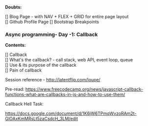 **Doubts:**

[] Blog Page - with NAV + FLEX + GRID for entire page layout  
[] Github Profile Page
[] Bootstrap Breakpoints

### Async programming- Day -1: Callback

**Contents:**

[] Callback  
[] What's the callback? - call stack, web API, event loop, queue  
[] Use & its purpose of the callback  
[] Pain of callback

Session reference - http://latentflip.com/loupe/

Pre-read:
https://www.freecodecamp.org/news/javascript-callback-functions-what-are-callbacks-in-js-and-how-to-use-them/

Callback Hell Task:

https://docs.google.com/document/d/1K6jW6TPmqWvzoRAm2t-GlOAxKmMRsLt5zaCsdcH_3LM/edit
